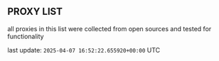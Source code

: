## PROXY LIST

all proxies in this list were collected from open sources and tested for functionality

last update: `2025-04-07 16:52:22.655920+00:00` UTC